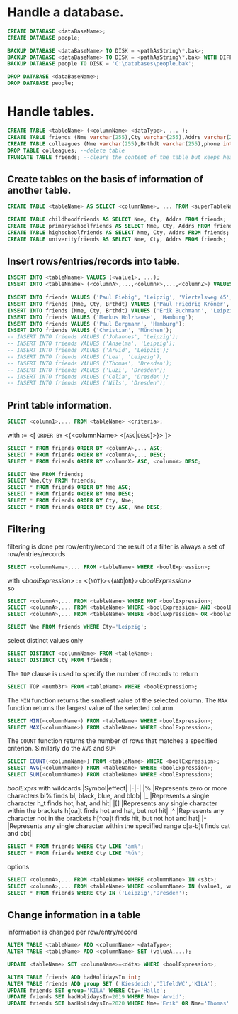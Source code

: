 # Handle a database.
```SQL
CREATE DATABASE <dataBaseName>;
CREATE DATABASE people;

BACKUP DATABASE <dataBaseName> TO DISK = <pathAsString\*.bak>;
BACKUP DATABASE <dataBaseName> TO DISK = <pathAsString\*.bak> WITH DIFFERENTIAL;
BACKUP DATABASE people TO DISK = 'C:\databases\people.bak';

DROP DATABASE <dataBaseName>;
DROP DATABASE people;
```

# Handle tables.
```SQL
CREATE TABLE <tableName> (<columnName> <dataType>, ... );
CREATE TABLE friends (Nme varchar(255),Cty varchar(255),Addrs varchar(255),Brthdt varchar(255),phone int);
CREATE TABLE colleagues (Nme varchar(255),Brthdt varchar(255),phone int,e-mail varchar(255));
DROP TABLE colleagues; --delete table
TRUNCATE TABLE friends; --clears the content of the table but keeps heading/top row
```

## Create tables on the basis of information of another table.
```SQL
CREATE TABLE <tableName> AS SELECT <columnName>, ... FROM <superTableName>;

CREATE TABLE childhoodfriends AS SELECT Nme, Cty, Addrs FROM friends;
CREATE TABLE primaryschoolfriends AS SELECT Nme, Cty, Addrs FROM friends;
CREATE TABLE highschoolfriends AS SELECT Nme, Cty, Addrs FROM friends;
CREATE TABLE univerityfriends AS SELECT Nme, Cty, Addrs FROM friends;
```

## Insert rows/entries/records into table.
```SQL
INSERT INTO <tableNname> VALUES (<value1>, ...); 
INSERT INTO <tableNname> (<columnA>,...,<columnP>,...,<columnZ>) VALUES (<valueA>,...,<valueP>,...,<valueZ>);
 
INSERT INTO friends VALUES ('Paul Fiebig', 'Leipzig', 'Viertelsweg 45', '14.08.2000'); 
INSERT INTO friends (Nme, Cty, Brthdt) VALUES ('Paul Friedrig Kröner', 'Leipzig', '21.12.2000');
INSERT INTO friends (Nme, Cty, Brthdt) VALUES ('Erik Buchmann', 'Leipzig', '30.01.2001');
INSERT INTO friends VALUES ('Markus Holzhause', 'Hamburg');
INSERT INTO friends VALUES ('Paul Bergmann', 'Hamburg');
INSERT INTO friends VALUES ('Christian', 'München');
-- INSERT INTO friends VALUES ('Johannes', 'Leipzig');
-- INSERT INTO friends VALUES ('Anselma', 'Leipzig');
-- INSERT INTO friends VALUES ('Arvid', 'Leipzig');
-- INSERT INTO friends VALUES ('Lea', 'Leipzig');
-- INSERT INTO friends VALUES ('Thomas', 'Dresden');
-- INSERT INTO friends VALUES ('Luzi', 'Dresden');
-- INSERT INTO friends VALUES ('Celia', 'Dresden');
-- INSERT INTO friends VALUES ('Nils', 'Dresden');
```

## Print table information.
```SQL
SELECT <column1>,... FROM <tableName> <criteria>;
```
with _<criteria>_ := <[ `ORDER BY` <{\<columnName> <[`ASC`|`DESC`]>}> ]>
```SQL
SELECT * FROM friends ORDER BY <columnA>,... ASC;
SELECT * FROM friends ORDER BY <columnA>,... DESC;
SELECT * FROM friends ORDER BY <columnX> ASC, <columnY> DESC; 
```
```SQL
SELECT Nme FROM friends;
SELECT Nme,Cty FROM friends;
SELECT * FROM friends ORDER BY Nme ASC;
SELECT * FROM friends ORDER BY Nme DESC;
SELECT * FROM friends ORDER BY Cty, Nme; 
SELECT * FROM friends ORDER BY Cty ASC, Nme DESC; 
```

## Filtering
filtering is done per row/entry/record
the result of a filter is always a set of row/entries/records

```SQL
SELECT <columnName>,... FROM <tableName> WHERE <boolExpression>;
```
with _\<boolExpression>_ := <{`NOT`}><{`AND`|`OR`}>_\<boolExpression>_  
so
```SQL
SELECT <columnA>,... FROM <tableName> WHERE NOT <boolExpression>;
SELECT <columnA>,... FROM <tableName> WHERE <boolExpression> AND <boolExpression>;
SELECT <columnA>,... FROM <tableName> WHERE <boolExpression> OR <boolExpression>;
```
```SQL
SELECT Nme FROM friends WHERE Cty='Leipzig';
```

select distinct values only
```SQL
SELECT DISTINCT <columnName> FROM <tableName>;
SELECT DISTINCT Cty FROM friends;
```

The `TOP` clause is used to specify the number of records to return
```SQL
SELECT TOP <numb3r> FROM <tableName> WHERE <boolExpression>;
```

The `MIN` function returns the smallest value of the selected column.
The `MAX` function returns the largest value of the selected column.
```SQL
SELECT MIN(<columnName>) FROM <tableName> WHERE <boolExpression>;
SELECT MAX(<columnName>) FROM <tableName> WHERE <boolExpression>;
```

The `COUNT` function returns the number of rows that matches a specified criterion. Similarly do the `AVG` and `SUM`
```SQL
SELECT COUNT(<columnName>) FROM <tableName> WHERE <boolExpression>;
SELECT AVG(<columnName>) FROM <tableName> WHERE <boolExpression>;
SELECT SUM(<columnName>) FROM <tableName> WHERE <boolExpression>;
```

_boolExprs_ with wildcards
|Symbol|effect|
|-|-|
|% 	|Represents zero or more characters 	bl% finds bl, black, blue, and blob|
|_ 	|Represents a single character 	h_t finds hot, hat, and hit|
|[]	|Represents any single character within the brackets 	h[oa]t finds hot and hat, but not hit|
|^ 	|Represents any character not in the brackets 	h[^oa]t finds hit, but not hot and hat|
|- 	|Represents any single character within the specified range 	c[a-b]t finds cat and cbt|
```SQL
SELECT * FROM friends WHERE Cty LIKE 'am%';
SELECT * FROM friends WHERE Cty LIKE '%ü%';
```

options 
```SQL
SELECT <columnA>,... FROM <tableName> WHERE <columnName> IN <s3t>;
SELECT <columnA>,... FROM <tableName> WHERE <columnName> IN (value1, value2, ...);
SELECT * FROM friends WHERE Cty IN ('Leipzig','Dresden');
```

## Change information in a table
information is changed per row/entry/record
```SQL
ALTER TABLE <tableName> ADD <columnName> <dataType>;
ALTER TABLE <tableName> ADD <columnName> SET (valueA,...);

UPDATE <tableName> SET <columnName>=<d4ta> WHERE <boolExpression>;

ALTER TABLE friends ADD hadHolidaysIn int;
ALTER TABLE friends ADD group SET ('Kiesdeich','IlfeldWC','KILA');
UPDATE friends SET group='KILA' WHERE Cty='Halle';
UPDATE friends SET hadHolidaysIn=2019 WHERE Nme='Arvid';
UPDATE friends SET hadHolidaysIn=2020 WHERE Nme='Erik' OR Nme='Thomas' OR Nme='Markus' OR Nme='Christian' OR Nme='Daniel';
```


